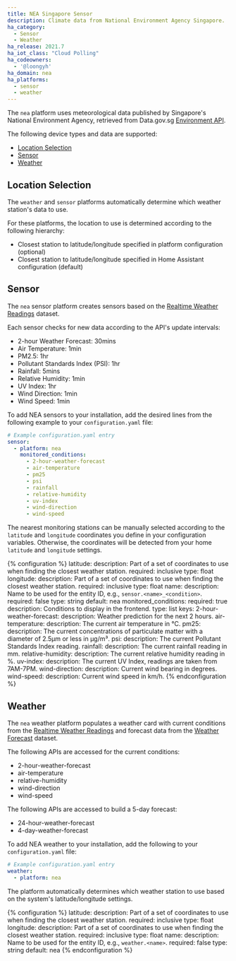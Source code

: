 ```yaml
---
title: NEA Singapore Sensor
description: Climate data from National Environment Agency Singapore.
ha_category:
  - Sensor
  - Weather
ha_release: 2021.7
ha_iot_class: "Cloud Polling"
ha_codeowners:
  - '@loongyh'
ha_domain: nea
ha_platforms:
  - sensor
  - weather
---
```


The `nea` platform uses meteorological data published by Singapore's National Environment Agency, retrieved from Data.gov.sg [Environment API](https://data.gov.sg/dataset?groups=environment&res_format=API).

The following device types and data are supported:

- [Location Selection](#location-selection)
- [Sensor](#sensor)
- [Weather](#weather)

## Location Selection

The `weather` and `sensor` platforms automatically determine which weather station's data to use.

For these platforms, the location to use is determined according to the following hierarchy:

- Closest station to latitude/longitude specified in platform configuration (optional)
- Closest station to latitude/longitude specified in Home Assistant configuration (default)

## Sensor

The `nea` sensor platform creates sensors based on the [Realtime Weather Readings] dataset.

Each sensor checks for new data according to the API's update intervals:

- 2-hour Weather Forecast: 30mins
- Air Temperature: 1min
- PM2.5: 1hr
- Pollutant Standards Index (PSI): 1hr
- Rainfall: 5mins
- Relative Humidity: 1min
- UV Index: 1hr
- Wind Direction: 1min
- Wind Speed: 1min

To add NEA sensors to your installation, add the desired lines from the following example to your `configuration.yaml` file:

```yaml
# Example configuration.yaml entry
sensor:
  - platform: nea
    monitored_conditions:
      - 2-hour-weather-forecast
      - air-temperature
      - pm25
      - psi
      - rainfall
      - relative-humidity
      - uv-index
      - wind-direction
      - wind-speed
```

The nearest monitoring stations can be manually selected according to the `latitude` and `longitude` coordinates you define in your configuration variables. Otherwise, the coordinates will be detected from your home `latitude` and `longitude` settings.

{% configuration %}
latitude:
  description: Part of a set of coordinates to use when finding the closest weather station.
  required: inclusive
  type: float
longitude:
  description: Part of a set of coordinates to use when finding the closest weather station.
  required: inclusive
  type: float
name:
  description: Name to be used for the entity ID, e.g.,  `sensor.<name>_<condition>`.
  required: false
  type: string
  default: nea
monitored_conditions:
  required: true
  description: Conditions to display in the frontend.
  type: list
  keys:
    2-hour-weather-forecast:
      description: Weather prediction for the next 2 hours.
    air-temperature:
      description: The current air temperature in °C.
    pm25:
      description: The current concentrations of particulate matter with a diameter of 2.5μm or less in µg/m³.
    psi:
      description: The current Pollutant Standards Index reading.
    rainfall:
      description: The current rainfall reading in mm.
    relative-humidity:
      description: The current relative humidity reading in %.
    uv-index:
      description: The current UV Index, readings are taken from 7AM-7PM.
    wind-direction:
      description: Current wind bearing in degrees.
    wind-speed:
      description: Current wind speed in km/h.
{% endconfiguration %}

## Weather

The `nea` weather platform populates a weather card with current conditions from the [Realtime Weather Readings] and forecast data from the [Weather Forecast](https://data.gov.sg/dataset/weather-forecast) dataset.

The following APIs are accessed for the current conditions:

- 2-hour-weather-forecast
- air-temperature
- relative-humidity
- wind-direction
- wind-speed

The following APIs are accessed to build a 5-day forecast:

- 24-hour-weather-forecast
- 4-day-weather-forecast

To add NEA weather to your installation, add the following to your `configuration.yaml` file:

```yaml
# Example configuration.yaml entry
weather:
  - platform: nea
```

The platform automatically determines which weather station to use based on the system's latitude/longitude settings.

{% configuration %}
latitude:
  description: Part of a set of coordinates to use when finding the closest weather station.
  required: inclusive
  type: float
longitude:
  description: Part of a set of coordinates to use when finding the closest weather station.
  required: inclusive
  type: float
name:
  description: Name to be used for the entity ID, e.g.,  `weather.<name>`.
  required: false
  type: string
  default: nea
{% endconfiguration %}

[Realtime Weather Readings]: https://data.gov.sg/dataset/realtime-weather-readings
